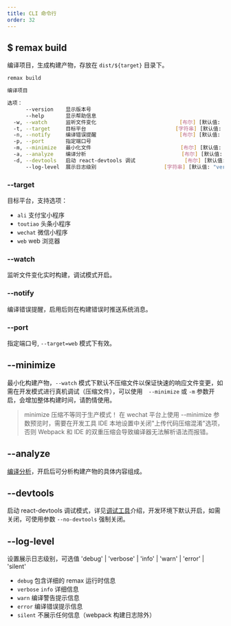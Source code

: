 ```yaml
---
title: CLI 命令行
order: 32
---
```


## $ remax build

编译项目，生成构建产物，存放在 `dist/${target}` 目录下。

```bash
remax build

编译项目

选项：
      --version    显示版本号                                             [布尔]
      --help       显示帮助信息                                           [布尔]
  -w, --watch      监听文件变化                           [布尔] [默认值: false]
  -t, --target     目标平台                             [字符串] [默认值: "ali"]
  -n, --notify     编译错误提醒                           [布尔] [默认值: false]
  -p, --port       指定端口号                                             [数字]
  -m, --minimize   最小化文件                             [布尔] [默认值: false]
  -a, --analyze    编译分析                               [布尔] [默认值: false]
  -d, --devtools   启动 react-devtools 调试                [布尔] [默认值: true]
      --log-level  展示日志级别                      [字符串] [默认值: "verbose"]
```

### --target

目标平台，支持选项：

- `ali` 支付宝小程序
- `toutiao` 头条小程序
- `wechat` 微信小程序
- `web` web 浏览器

### --watch

监听文件变化实时构建，调试模式开启。

### --notify

编译错误提醒，启用后则在构建错误时推送系统消息。

### --port

指定端口号, `--target=web` 模式下有效。

## --minimize

最小化构建产物，`--watch` 模式下默认不压缩文件以保证快速的响应文件变更，如需在开发模式进行真机调试（压缩文件），可以使用　`--minimize` 或 `-m` 参数开启，会增加整体构建时间，请酌情使用。

> minimize 压缩不等同于生产模式！ 在 wechat 平台上使用 --minimize 参数预览时，需要在开发工具 IDE 本地设置中关闭"上传代码压缩混淆"选项，否则 Webpack 和 IDE 的双重压缩会导致编译器无法解析语法而报错。

## --analyze

[编译分析](https://www.npmjs.com/package/webpack-bundle-analyzer)，开启后可分析构建产物的具体内容组成。

## --devtools

启动 react-devtools 调试模式，详见[调试工具](/guide/basic/devtools)介绍，开发环境下默认开启，如需关闭，可使用参数 `--no-devtools` 强制关闭。

## --log-level

设置展示日志级别，可选值 'debug' | 'verbose' | 'info' | 'warn' | 'error' | 'silent'

- `debug` 包含详细的 remax 运行时信息
- `verbose` `info` 详细信息
- `warn` 编译警告提示信息
- `error` 编译错误提示信息
- `silent` 不展示任何信息（webpack 构建日志除外）
